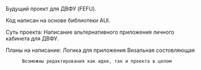Будущий проект для ДВФУ (FEFU).

Код написан на основе библиотеки AUI. 

Суть проекта:
          Написание альтернативного приложения личного кабинета для ДВФУ. 

Планы на написание: 
          Логика для приложения
          Визальная состовляющая

          Возможны редактирования как идее, так и проекта в целом
